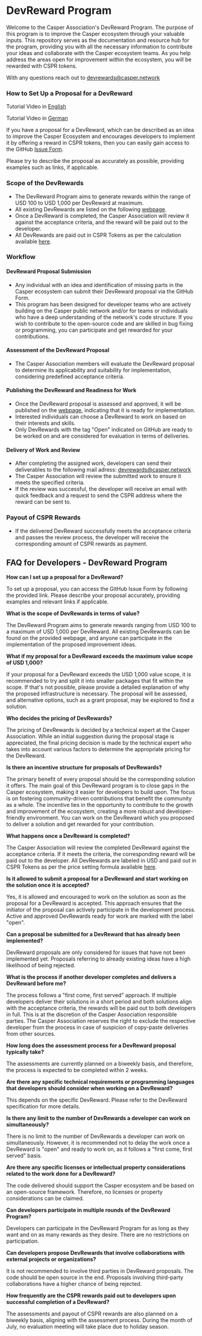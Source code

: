 
# DevReward Program

Welcome to the Casper Association's DevReward Program. The purpose of this program is to improve the Casper ecosystem through your valuable inputs. This repository serves as the documentation and resource hub for the program, providing you with all the necessary information to contribute your ideas and collaborate with the Casper ecosystem teams. As you help address the areas open for improvement within the ecosystem, you will be rewarded with CSPR tokens.

With any questions reach out to [devrewards@casper.network](mailto:devrewards@casper.network)

### How to Set Up a Proposal for a DevReward

Tutorial Video in [English](https://youtu.be/igEnUzy1OII)

Tutorial Video in [German](https://youtu.be/XwkPgOuB5y4)

If you have a proposal for a DevReward, which can be described as an idea to improve the Casper Ecosystem and encourages developers to implement it by offering a reward in CSPR tokens, then you can easily gain access to the GitHub [Issue Form](https://github.com/casper-ecosystem/developer-rewards/issues/new/choose).

Please try to describe the proposal as accurately as possible, providing examples such as links, if applicable.

### Scope of the DevRewards

- The DevReward Program aims to generate rewards within the range of USD 100 to USD 1,000 per DevReward at maximum. 
- All existing DevRewards are listed on the following [webpage](https://developer.casper.network/dev-rewards/).
- Once a DevReward is completed, the Casper Association will review it against the acceptance criteria, and the reward will be paid out to the developer. 
- All DevRewards are paid out in CSPR Tokens as per the calculation available [here](https://www.emergingte.ch/casper-prices/?cpage=1).

### Workflow

#### DevReward Proposal Submission

- Any individual with an idea and identification of missing parts in the Casper ecosystem can submit their DevReward proposal via the GitHub Form. 
- This program has been designed for developer teams who are actively building on the Casper public network and/or for teams or individuals who have a deep understanding of the network's code structure. If you wish to contribute to the open-source code and are skilled in bug fixing or programming, you can participate and get rewarded for your contributions.

#### Assessment of the DevReward Proposal

- The Casper Association members will evaluate the DevReward proposal to determine its applicability and suitability for implementation, considering predefined acceptance criteria.

#### Publishing the DevReward and Readiness for Work

- Once the DevReward proposal is assessed and approved, it will be published on the [webpage](https://developer.casper.network/dev-rewards/), indicating that it is ready for implementation.
- Interested individuals can choose a DevReward to work on based on their interests and skills.
- Only DevRewards with the tag "Open" indicated on GitHub are ready to be worked on and are considered for evaluation in terms of deliveries.

#### Delivery of Work and Review

- After completing the assigned work, developers can send their deliverables to the following mail adress: devrewards@casper.network
- The Casper Association will review the submitted work to ensure it meets the specified criteria.
- If the review was successful, the developer will receive an email with quick feedback and a request to send the CSPR address where the reward can be sent to.

### Payout of CSPR Rewards

- If the delivered DevReward successfully meets the acceptance criteria and passes the review process, the developer will receive the corresponding amount of CSPR rewards as payment.

## FAQ for Developers - DevReward Program

**How can I set up a proposal for a DevReward?**

To set up a proposal, you can access the GitHub Issue Form by following the provided link. Please describe your proposal accurately, providing examples and relevant links if applicable.

**What is the scope of DevRewards in terms of value?**

The DevReward Program aims to generate rewards ranging from USD 100 to a maximum of USD 1,000 per DevReward. All existing DevRewards can be found on the provided webpage, and anyone can participate in the implementation of the proposed improvement ideas.

**What if my proposal for a DevReward exceeds the maximum value scope of USD 1,000?**

If your proposal for a DevReward exceeds the USD 1,000 value scope, it is recommended to try and split it into smaller packages that fit within the scope. If that's not possible, please provide a detailed explanation of why the proposed infrastructure is necessary. The proposal will be assessed, and alternative options, such as a grant proposal, may be explored to find a solution.

**Who decides the pricing of DevRewards?**

The pricing of DevRewards is decided by a technical expert at the Casper Association. While an initial suggestion during the proposal stage is appreciated, the final pricing decision is made by the technical expert who takes into account various factors to determine the appropriate pricing for the DevReward.

**Is there an incentive structure for proposals of DevRewards?**

The primary benefit of every proposal should be the corresponding solution it offers. The main goal of this DevReward program is to close gaps in the Casper ecosystem, making it easier for developers to build upon. The focus is on fostering community-driven contributions that benefit the community as a whole. The incentive lies in the opportunity to contribute to the growth and improvement of the ecosystem, creating a more robust and developer-friendly environment. You can work on the DevReward which you proposed to deliver a solution and get rewarded for your contribution.

**What happens once a DevReward is completed?**

The Casper Association will review the completed DevReward against the acceptance criteria. If it meets the criteria, the corresponding reward will be paid out to the developer. All DevRewards are labeled in USD and paid out in CSPR Tokens as per the price setting formula available [here](https://www.emergingte.ch/casper-prices/?cpage=1).

**Is it allowed to submit a proposal for a DevReward and start working on the solution once it is accepted?**

Yes, it is allowed and encouraged to work on the solution as soon as the proposal for a DevReward is accepted. This approach ensures that the initiator of the proposal can actively participate in the development process. Active and approved DevRewards ready for work are marked with the label "open".

**Can a proposal be submitted for a DevReward that has already been implemented?**

DevReward proposals are only considered for issues that have not been implemented yet. Proposals referring to already existing ideas have a high likelihood of being rejected.

**What is the process if another developer completes and delivers a DevReward before me?**

The process follows a "first come, first served" approach. If multiple developers deliver their solutions in a short period and both solutions align with the acceptance criteria, the rewards will be paid out to both developers in full. This is at the discretion of the Casper Association responsible parties. The Casper Association reserves the right to exclude the respective developer from the process in case of suspicion of copy-paste deliveries from other sources.  

**How long does the assessment process for a DevReward proposal typically take?**

The assessments are currently planned on a biweekly basis, and therefore, the process is expected to be completed within 2 weeks. 

**Are there any specific technical requirements or programming languages that developers should consider when working on a DevReward?**

This depends on the specific DevReward. Please refer to the DevReward specification for more details.

**Is there any limit to the number of DevRewards a developer can work on simultaneously?**

There is no limit to the number of DevRewards a developer can work on simultaneously. However, it is recommended not to delay the work once a DevReward is "open" and ready to work on, as it follows a "first come, first served" basis.

**Are there any specific licenses or intellectual property considerations related to the work done for a DevReward?**

The code delivered should support the Casper ecosystem and be based on an open-source framework. Therefore, no licenses or property considerations can be claimed.


**Can developers participate in multiple rounds of the DevReward Program?**

Developers can participate in the DevReward Program for as long as they want and on as many rewards as they desire. There are no restrictions on participation.

**Can developers propose DevRewards that involve collaborations with external projects or organizations?**

It is not recommended to involve third parties in DevReward proposals. The code should be open source in the end. Proposals involving third-party collaborations have a higher chance of being rejected.

**How frequently are the CSPR rewards paid out to developers upon successful completion of a DevReward?**

The assessments and payout of CSPR rewards are also planned on a biweekly basis, aligning with the assessment process.
During the month of July, no evaluation meeting will take place due to holiday season. 
